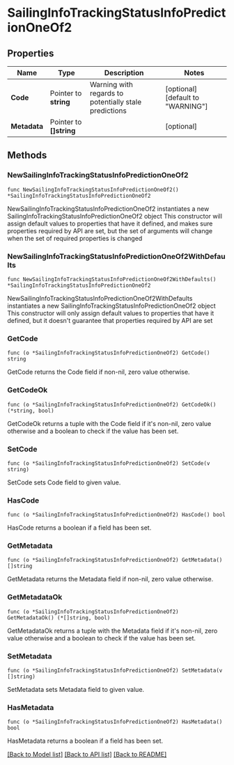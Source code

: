# SailingInfoTrackingStatusInfoPredictionOneOf2

## Properties

Name | Type | Description | Notes
------------ | ------------- | ------------- | -------------
**Code** | Pointer to **string** | Warning with regards to potentially stale predictions | [optional] [default to "WARNING"]
**Metadata** | Pointer to **[]string** |  | [optional] 

## Methods

### NewSailingInfoTrackingStatusInfoPredictionOneOf2

`func NewSailingInfoTrackingStatusInfoPredictionOneOf2() *SailingInfoTrackingStatusInfoPredictionOneOf2`

NewSailingInfoTrackingStatusInfoPredictionOneOf2 instantiates a new SailingInfoTrackingStatusInfoPredictionOneOf2 object
This constructor will assign default values to properties that have it defined,
and makes sure properties required by API are set, but the set of arguments
will change when the set of required properties is changed

### NewSailingInfoTrackingStatusInfoPredictionOneOf2WithDefaults

`func NewSailingInfoTrackingStatusInfoPredictionOneOf2WithDefaults() *SailingInfoTrackingStatusInfoPredictionOneOf2`

NewSailingInfoTrackingStatusInfoPredictionOneOf2WithDefaults instantiates a new SailingInfoTrackingStatusInfoPredictionOneOf2 object
This constructor will only assign default values to properties that have it defined,
but it doesn't guarantee that properties required by API are set

### GetCode

`func (o *SailingInfoTrackingStatusInfoPredictionOneOf2) GetCode() string`

GetCode returns the Code field if non-nil, zero value otherwise.

### GetCodeOk

`func (o *SailingInfoTrackingStatusInfoPredictionOneOf2) GetCodeOk() (*string, bool)`

GetCodeOk returns a tuple with the Code field if it's non-nil, zero value otherwise
and a boolean to check if the value has been set.

### SetCode

`func (o *SailingInfoTrackingStatusInfoPredictionOneOf2) SetCode(v string)`

SetCode sets Code field to given value.

### HasCode

`func (o *SailingInfoTrackingStatusInfoPredictionOneOf2) HasCode() bool`

HasCode returns a boolean if a field has been set.

### GetMetadata

`func (o *SailingInfoTrackingStatusInfoPredictionOneOf2) GetMetadata() []string`

GetMetadata returns the Metadata field if non-nil, zero value otherwise.

### GetMetadataOk

`func (o *SailingInfoTrackingStatusInfoPredictionOneOf2) GetMetadataOk() (*[]string, bool)`

GetMetadataOk returns a tuple with the Metadata field if it's non-nil, zero value otherwise
and a boolean to check if the value has been set.

### SetMetadata

`func (o *SailingInfoTrackingStatusInfoPredictionOneOf2) SetMetadata(v []string)`

SetMetadata sets Metadata field to given value.

### HasMetadata

`func (o *SailingInfoTrackingStatusInfoPredictionOneOf2) HasMetadata() bool`

HasMetadata returns a boolean if a field has been set.


[[Back to Model list]](../README.md#documentation-for-models) [[Back to API list]](../README.md#documentation-for-api-endpoints) [[Back to README]](../README.md)


